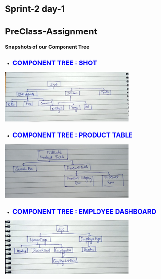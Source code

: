 # Sprint-2 day-1
# PreClass-Assignment

### Snapshots of our Component Tree
- ## <span style="color:blue">COMPONENT TREE : SHOT </span>
<img width="400" alt="COMPONENT TREE : SHOT" src="task1.jpg">

- ## <span style="color:blue">COMPONENT TREE : PRODUCT TABLE </span>
<img width="400" alt="COMPONENT TREE : PRODUCT TABLE" src="task2.jpg">

- ## <span style="color:blue">COMPONENT TREE : EMPLOYEE DASHBOARD</span>
<img width="400" alt="COMPONENT TREE : EMPLOYEE DASHBOARD" src="task3.jpg">
